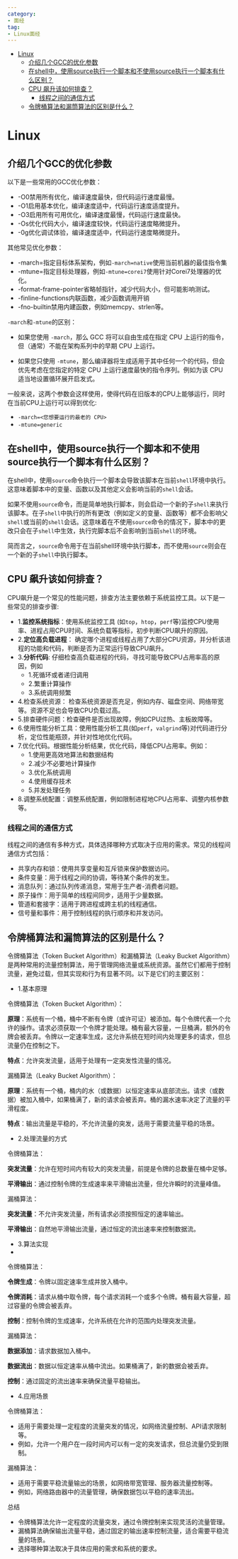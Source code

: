 ```yaml
---
category: 
- 面经
tag:
- Linux面经
---
```


- [Linux](#linux)
  - [介绍几个GCC的优化参数](#介绍几个gcc的优化参数)
  - [在shell中，使用source执行一个脚本和不使用source执行一个脚本有什么区别？](#在shell中使用source执行一个脚本和不使用source执行一个脚本有什么区别)
  - [CPU 飙升该如何排查？](#cpu-飙升该如何排查)
    - [线程之间的通信方式](#线程之间的通信方式)
  - [令牌桶算法和漏筒算法的区别是什么？](#令牌桶算法和漏筒算法的区别是什么)


# Linux

## 介绍几个GCC的优化参数

以下是一些常用的GCC优化参数：
- -O0禁用所有优化，编译速度最快，但代码运行速度最慢。
- -O1启用基本优化，编译速度适中，代码运行速度适度提升。
- -O3启用所有可用优化，编译速度最慢，代码运行速度最快。
- -Os优化代码大小，编译速度较快，代码运行速度略微提升。
- -0g优化调试体验，编译速度适中，代码运行速度略微提升。

其他常见优化参数：
- -march=指定目标体系架构，例如```-march=native```使用当前机器的最佳指令集
- -mtune=指定目标处理器，例如```-mtune=corei7```使用针对Corei7处理器的优化。
- -format-frame-pointer省略帧指针，减少代码大小，但可能影响测试。
- -finline-functions内联函数，减少函数调用开销
- -fno-builtin禁用内建函数，例如memcpy、strlen等。

```-march```和```-mtune```的区别：

- 如果您使用 ```-march```，那么 GCC 将可以自由生成在指定 CPU 上运行的指令，但（通常）不能在架构系列中的早期 CPU 上运行。

- 如果您只使用 ```-mtune```，那么编译器将生成适用于其中任何一个的代码，但会优先考虑在您指定的特定 CPU 上运行速度最快的指令序列。例如为该 CPU 适当地设置循环展开启发式。

一般来说，这两个参数会这样使用，使得代码在旧版本的CPU上能够运行，同时在当前CPU上运行可以得到优化:

- ```-march=<您想要运行的最老的 CPU>``` 
- ```-mtune=generic``` 

## 在shell中，使用source执行一个脚本和不使用source执行一个脚本有什么区别？

在shell中，使用```source```命令执行一个脚本会导致该脚本在当前```shell```环境中执行。这意味着脚本中的变量、函数以及其他定义会影响当前的```shell```会话。

如果不使用```source```命令，而是简单地执行脚本，则会启动一个新的子```shell```来执行该脚本。在子```shell```中执行的所有更改（例如定义的变量、函数等）都不会影响父```shell```或当前的```shell```会话。这意味着在不使用```source```命令的情况下，脚本中的更改只会在子```shell```中生效，执行完脚本后不会影响到当前```shell```的环境。

简而言之，```source```命令用于在当前shell环境中执行脚本，而不使用```source```则会在一个新的子```shell```中执行脚本。

## CPU 飙升该如何排查？

CPU飙升是一个常见的性能问题，排查方法主要依赖于系统监控工具。以下是一些常见的排查步骤:

- 1.**监控系统指标**：使用系统监控工具 (如```top```，```htop```，```perf```等)监控CPU使用率、进程占用CPU时间、系统负载等指标，初步判断CPU飙升的原因。
- 2.**定位高负载进程**： 确定哪个进程或线程占用了大部分CPU资源，并分析该进程的功能和代码，判断是否为正常运行导致CPU飙升。
- 3.**分析代码**: 仔细检查高负载进程的代码，寻找可能导致CPU占用率高的原因，例如
   - 1.死循环或者递归调用
   - 2.繁重计算操作
   - 3.系统调用频繁
- 4.检查系统资源： 检查系统资源是否充足，例如内存、磁盘空间、网络带宽等。资源不足也会导致CPU负载过高。
- 5.排查硬件问题：检查硬件是否出现故障，例如CPU过热、主板故障等。
- 6.使用性能分析工具：使用性能分析工具(如```perf```，```valgrind```等)对代码进行分析，定位性能瓶颈，并针对性地优化代码。
- 7.优化代码。根据性能分析结果，优化代码，降低CPU占用率。例如：
  - 1.使用更高效地算法和数据结构
  - 2.减少不必要地计算操作
  - 3.优化系统调用
  - 4.使用缓存技术
  - 5.并发处理任务
- 8.调整系统配置：调整系统配置，例如限制进程地CPU占用率、调整内核参数等。

### 线程之间的通信方式

线程之间的通信有多种方式，具体选择哪种方式取决于应用的需求。常见的线程间通信方式包括：

- 共享内存和锁：使用共享变量和互斥锁来保护数据访问。
- 条件变量：用于线程之间的协调，等待某个条件的发生。
- 消息队列：通过队列传递消息，常用于生产者-消费者问题。
- 原子操作：用于简单的线程间同步，适用于少量数据。
- 管道和套接字：适用于跨进程或跨主机的线程通信。
- 信号量和事件：用于控制线程的执行顺序和并发访问。

## 令牌桶算法和漏筒算法的区别是什么？

令牌桶算法（Token Bucket Algorithm）和漏桶算法（Leaky Bucket Algorithm）是两种常用的流量控制算法，用于管理网络流量或系统资源。虽然它们都用于控制流量，避免过载，但其实现和行为有显著不同。以下是它们的主要区别：

- 1.基本原理

令牌桶算法（Token Bucket Algorithm）：

**原理**：系统有一个桶，桶中不断有令牌（或许可证）被添加。每个令牌代表一个允许的操作。请求必须获取一个令牌才能处理。桶有最大容量，一旦桶满，额外的令牌会被丢弃。令牌以一定速率生成，这允许系统在短时间内处理更多的请求，但总流量仍在控制之下。

**特点**：允许突发流量，适用于处理有一定突发性流量的情况。

漏桶算法（Leaky Bucket Algorithm）：

**原理**：系统有一个桶，桶内的水（或数据）以恒定速率从底部流出。请求（或数据）被加入桶中，如果桶满了，新的请求会被丢弃。桶的漏水速率决定了流量的平滑程度。

**特点**：输出流量是平稳的，不允许流量的突发，适用于需要流量平稳的场景。

- 2.处理流量的方式

令牌桶算法：

**突发流量**：允许在短时间内有较大的突发流量，前提是令牌的总数量在桶中足够。

**平滑输出**：通过控制令牌的生成速率来平滑输出流量，但允许瞬时的流量峰值。

漏桶算法：

**突发流量**：不允许突发流量，所有请求必须按照恒定的速率输出。

**平滑输出**：自然地平滑输出流量，通过恒定的流出速率来控制数据流。

- 3.算法实现
- 
令牌桶算法：

**令牌生成**：令牌以固定速率生成并放入桶中。

**令牌消耗**：请求从桶中取令牌，每个请求消耗一个或多个令牌。桶有最大容量，超过容量的令牌会被丢弃。

**控制**：控制令牌的生成速率，允许系统在允许的范围内处理突发流量。

漏桶算法：

**数据添加**：请求数据加入桶中。

**数据流出**：数据以恒定速率从桶中流出。如果桶满了，新的数据会被丢弃。

**控制**：通过固定的流出速率来确保流量平稳输出。

- 4.应用场景

令牌桶算法：

- 适用于需要处理一定程度的流量突发的情况，如网络流量控制、API请求限制等。
- 例如，允许一个用户在一段时间内可以有一定的突发请求，但总流量仍受到限制。

漏桶算法：

- 适用于需要平稳流量输出的场景，如网络带宽管理、服务器流量控制等。
- 例如，网络路由器中的流量管理，确保数据包以平稳的速率流出。

总结

- 令牌桶算法允许一定程度的流量突发，通过令牌控制来实现灵活的流量管理。
- 漏桶算法确保输出流量平稳，通过固定的输出速率控制流量，适合需要平稳流量的场景。
- 选择哪种算法取决于具体应用的需求和系统的要求。